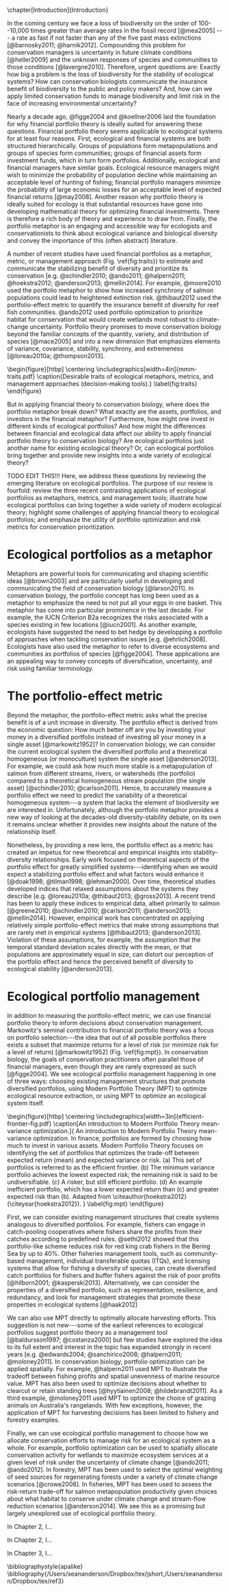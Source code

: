 \chapter[Introduction]{Introduction}

In the coming century we face a loss of biodiversity on the order of
100--10,000 times greater than average rates in the fossil record [@mea2005]
--- a rate as fast if not faster than any of the five past mass extinctions
[@barnosky2011; @harnik2012]. Compounding this problem for conservation
managers is uncertainty in future climate conditions [@heller2009] and the
unknown responses of species and communities to those conditions
[@lavergne2010]. Therefore, urgent questions are: Exactly how big a problem is
the loss of biodiversity for the stability of ecological systems? How can
conservation biologists communicate the insurance benefit of biodiversity to
the public and policy makers? And, how can we apply limited conservation funds
to manage biodiversity and limit risk in the face of increasing environmental
uncertainty?

Nearly a decade ago, @figge2004 and @koellner2006 laid the foundation for why
financial portfolio theory is ideally suited for answering these questions.
Financial portfolio theory seems applicable to ecological systems for at least
four reasons. First, ecological and financial systems are both structured
hierarchically. Groups of populations form metapopulations and groups of
species form communities; groups of financial assets form investment funds,
which in turn form portfolios. Additionally, ecological and financial managers
have similar goals. Ecological resource managers might wish to minimize the
probability of population decline while maintaining an acceptable level of
hunting of fishing; financial portfolio managers minimize the probability of
large economic losses for an acceptable level of expected financial returns
[@may2008]. Another reason why portfolio theory is ideally suited for ecology
is that substantial resources have gone into developing mathematical theory for
optimizing financial investments. There is therefore a rich body of theory and
experience to draw from. Finally, the portfolio metaphor is an engaging and
accessible way for ecologists and conservationists to think about ecological
variance and biological diversity and convey the importance of this (often
abstract) literature.

A number of recent studies have used financial portfolios as a metaphor,
metric, or management approach (Fig. \ref{fig:traits}) to estimate and
communicate the stabilizing benefit of diversity and prioritize its
conservation [e.g. @schindler2010; @ando2011; @halpern2011; @hoekstra2012;
@anderson2013; @mellin2014]. For example, @moore2010 used the portfolio
metaphor to show how increased synchrony of salmon populations could lead to
heightened extinction risk. @thibaut2012 used the portfolio-effect metric to
quantify the insurance benefit of diversity for reef fish communities.
@ando2012 used portfolio optimization to prioritize habitat for conservation
that would create wetlands most robust to climate-change uncertainty. Portfolio
theory promises to move conservation biology beyond the familiar concepts of
the quantity, variety, and distribution of species [@mace2005] and into a new
dimension that emphasizes elements of variance, covariance, stability,
synchrony, and extremeness [@loreau2010a; @thompson2013].

\begin{figure}[htbp]
\centering
\includegraphics[width=4in]{mmm-traits.pdf}
\caption{Desirable traits of ecological metaphors, metrics, and management approaches
(decision-making tools).}
\label{fig:traits}
\end{figure}

But in applying financial theory to conservation biology, where does the
portfolio metaphor break down? What exactly are the assets, portfolios, and
investors in the financial metaphor? Furthermore, how might one invest in
different kinds of ecological portfolios? And how might the differences between
financial and ecological data affect our ability to apply financial portfolio
theory to conservation biology? Are ecological portfolios just another name for
existing ecological theory? Or, can ecological portfolios bring together and
provide new insights into a wide variety of ecological theory?

TODO EDIT THIS!!! Here, we address these questions by reviewing the emerging
literature on ecological portfolios. The purpose of our review is fourfold:
review the three recent contrasting applications of ecological portfolios as
metaphors, metrics, and management tools; illustrate how ecological portfolios
can bring together a wide variety of modern ecological theory; highlight some
challenges of applying financial theory to ecological portfolios; and emphasize
the utility of portfolio optimization and risk metrics for conservation
prioritization.

# Ecological portfolios as a metaphor

Metaphors are powerful tools for communicating and shaping scientific ideas
[@brown2003] and are particularly useful in developing and communicating the
field of conservation biology [@larson2011]. In conservation biology, the
portfolio concept has long been used as a metaphor to emphasize the need to not
put all your eggs in one basket. This metaphor has come into particular
prominence in the last decade. For example, the IUCN Criterion B2a recognizes
the risks associated with a species existing in few locations [@iucn2001]. As
another example, ecologists have suggested the need to bet hedge by developping
a portfolio of approaches when tackling conservation issues [e.g.
@ehrlich2008]. Ecologists have also used the metaphor to refer to diverse
ecosystems and communities as portfolios of species [@figge2004]. These
applications are an appealing way to convey concepts of diversification,
uncertainty, and risk using familiar terminology. 
<!--On the surface the metaphor seems intuitive; however, recent studies have-->
<!--pressed the metaphor further as both a metric and management tool [e.g.-->
<!--@moore2010; @schindler2010; @halpern2011; @ando2012; @anderson2014] and the-->
<!--question remains how far we can take the metaphor before it breaks down-->
<!--[@anderson2013].-->

# The portfolio-effect metric

Beyond the metaphor, the portfolio-effect metric asks what the precise benefit
is of a unit increase in diversity. The portfolio effect is derived from the
economic question: How much better off are you by investing your money in a
diversified portfolio instead of investing all your money in a single asset
[@markowitz1952]? In conservation biology, we can consider the current
ecological system the diversified portfolio and a theoretical homogeneous (or
monoculture) system the single asset [@anderson2013]. For example, we could ask
how much more stable is a metapopulation of salmon from different streams,
rivers, or watersheds (the portfolio) compared to a theoretical homogeneous
stream population (the single asset) [@schindler2010; @carlson2011]. Hence, to
accurately measure a portfolio effect we need to predict the variability of a
theoretical homogeneous system---a system that lacks the element of
biodiversity we are interested in. Unfortunately, although the portfolio
metaphor provides a new way of looking at the decades-old diversity-stability
debate, on its own it remains unclear whether it provides new insights about
the nature of the relationship itself.

Nonetheless, by providing a new lens, the portfolio effect as a metric has
created an impetus for new theoretical and empirical insights into
stability-diversity relationships. Early work focused on theoretical aspects of
the portfolio effect for greatly simplified systems---identifying when we
would expect a stabilizing portfolio effect and what factors would enhance it
[@doak1998; @tilman1998; @lehman2000]. Over time, theoretical studies developed
indices that relaxed assumptions about the systems they describe [e.g.
@loreau2010a; @thibaut2013; @gross2013]. A recent trend has been to apply these
indices to empirical data, albeit primarily to salmon [@greene2010;
@schindler2010; @carlson2011; @anderson2013; @mellin2014]. However, empirical
work has concentrated on applying relatively simple portfolio-effect metrics
that make strong assumptions that are rarely met in empirical systems
[@thibaut2013; @anderson2013]. Violation of these assumptions, for example, the
assumption that the temporal standard deviation scales directly with the mean,
or that populations are approximately equal in size, can distort our perception
of the portfolio effect and hence the perceived benefit of diversity to
ecological stability [@anderson2013].

<!--TODO Bring in the @gross2013 paper and metric and give more details on
    @thibaut2013 - give examples-->

# Ecological portfolio management

In addition to measuring the portfolio-effect metric, we can use financial
portfolio theory to inform decisions about conservation management. Markowitz's
seminal contribution to financial portfolio theory was a focus on portfolio
selection---the idea that out of all possible portfolios there exists a subset
that maximize returns for a level of risk (or minimize risk for a level
of return) [@markowitz1952] (Fig. \ref{fig:mpt}). In conservation biology, the
goals of conservation practitioners often parallel those of financial managers,
even though they are rarely expressed as such [@figge2004]. We see ecological
portfolio management happening in one of three ways: choosing existing
management structures that promote diversified portfolios, using Modern
Portfolio Theory (MPT) to optimize ecological resource extraction, or using MPT
to optimize an ecological system itself.

\begin{figure}[htbp]
\centering
\includegraphics[width=3in]{efficient-frontier-fig.pdf}
\caption[An introduction to Modern Portfolio Theory mean-variance optimization.]{
An introduction to Modern Portfolio Theory mean-variance optimization. In
finance, portfolios are formed by choosing how much to invest in various
assets. Modern Portfolio Theory focuses on identifying the set of portfolios
that optimizes the trade-off between expected return (mean) and expected
variance or risk. (a) This set of portfolios is referred to as the efficient
frontier. (b) The minimum variance portfolio achieves the lowest expected
risk; the remaining risk is said to be undiversifiable. (c) A risker, but
still efficient portfolio. (d) An example inefficient portfolio, which has a
lower expected return than (c) and greater expected risk than (b). Adapted
from \citeauthor{hoekstra2012} (\citeyear{hoekstra2012}).
}
\label{fig:mpt}
\end{figure}

First, we can consider existing management structures that create systems
analogous to diversified portfolios. For example, fishers can engage in
catch-pooling cooperatives where fishers share the profits from their catches
according to predefined rules. @sethi2012 showed that this portfolio-like
scheme reduces risk for red king crab fishers in the Bering Sea by up to 40%.
Other fisheries management tools, such as community-based management,
individual transferable quotas (ITQs), and licensing systems that allow for
fishing a diversity of species, can create diversified catch portfolios for
fishers and buffer fishers against the risk of poor profits [@hilborn2001;
@kasperski2013]. Alternatively, we can consider the properties of a diversified
portfolio, such as representation, resilience, and redundancy, and look for
management strategies that promote these properties in ecological systems
[@haak2012]

We can also use MPT directly to optimally allocate harvesting efforts. This
suggestion is not new---some of the earliest references to ecological
portfolios suggest portfolio theory as a management tool [@baldursson1997;
@costanza2000] but few studies have explored the idea to its full extent and
interest in the topic has expanded strongly in recent years [e.g. @edwards2004;
@sanchirico2008; @halpern2011; @moloney2011]. In conservation biology,
portfolio optimization can be applied spatially. For example, @halpern2011 used
MPT to illustrate the tradeoff between fishing profits and spatial unevenness
of marine resource value. MPT has also been used to optimize decisions about
whether to clearcut or retain standing trees [@hyytiainen2008;
@hildebrandt2011]. As a third example, @moloney2011 used MPT to optimize the
choice of grazing animals on Australia's rangelands. With few exceptions,
however, the application of MPT for harvesting decisions has been limited to
fishery and forestry examples.

Finally, we can use ecological portfolio management to choose how we allocate
conservation efforts to manage risk for an ecological system as a whole. For
example, portfolio optimization can be used to spatially allocate conservation
activity for wetlands to maximize ecosystem services at a given level of risk
under the uncertainty of climate change [@ando2011; @ando2012]. In forestry,
MPT has been used to select the optimal weighting of seed sources for
regenerating forests under a variety of climate change scenarios [@crowe2008].
In fisheries, MPT has been used to assess the risk-return trade-off for salmon
metapopulation productivity given choices about what habitat to conserve under
climate change and stream-flow reduction scenarios [@anderson2014]. We see this
as a promising but largely unexplored use of ecological portfolio theory.

In Chapter 2, I...

In Chapter 2, I...

In Chapter 3, I...

\bibliographystyle{apalike}
\bibliography{/Users/seananderson/Dropbox/tex/jshort,/Users/seananderson/Dropbox/tex/ref3}
